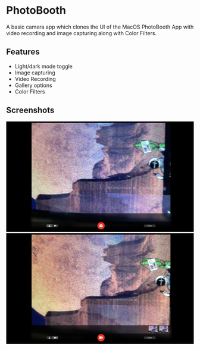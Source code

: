 # PhotoBooth

A basic camera app which clones the UI of the MacOS PhotoBooth App with video recording and image capturing along with Color Filters.

## Features

-   Light/dark mode toggle
-   Image capturing
-   Video Recording
-   Gallery options
-   Color Filters

## Screenshots

<!-- ![App Screenshot](./screenshots/Screenshot1.png)
![App Screenshot](./screenshots/Screenshot2.png) -->

<img src="./screenshots/Screenshot1.png">
<img src="./screenshots/Screenshot2.png">
